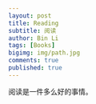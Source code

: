 ```yaml
---
layout: post
title: Reading
subtitle: 阅读
author: Bin Li
tags: [Books]
bigimg: img/path.jpg
comments: true
published: true
---
```


阅读是一件多么好的事情。